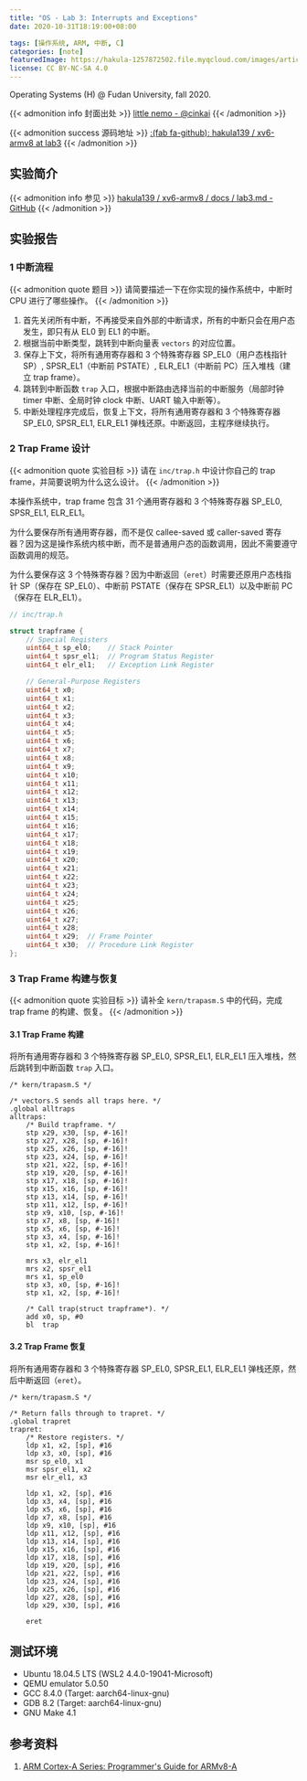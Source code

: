 ```yaml
---
title: "OS - Lab 3: Interrupts and Exceptions"
date: 2020-10-31T18:19:00+08:00

tags: [操作系统, ARM, 中断, C]
categories: [note]
featuredImage: https://hakula-1257872502.file.myqcloud.com/images/article-covers/71199279.webp
license: CC BY-NC-SA 4.0
---
```


Operating Systems (H) @ Fudan University, fall 2020.

<!--more-->

{{< admonition info 封面出处 >}}
[little nemo - @cinkai](https://www.pixiv.net/artworks/71199279)
{{< /admonition >}}

{{< admonition success 源码地址 >}}
[:(fab fa-github):  hakula139 / xv6-armv8 at lab3](https://github.com/hakula139/xv6-armv8/tree/lab3)
{{< /admonition >}}

## 实验简介

{{< admonition info 参见 >}}
[hakula139 / xv6-armv8 / docs / lab3.md - GitHub](https://github.com/hakula139/xv6-armv8/blob/lab3/docs/lab3.md)
{{< /admonition >}}

## 实验报告

### 1 中断流程

{{< admonition quote 题目 >}}
请简要描述一下在你实现的操作系统中，中断时 CPU 进行了哪些操作。
{{< /admonition >}}

1. 首先关闭所有中断，不再接受来自外部的中断请求，所有的中断只会在用户态发生，即只有从 EL0 到 EL1 的中断。
2. 根据当前中断类型，跳转到中断向量表 `vectors` 的对应位置。
3. 保存上下文，将所有通用寄存器和 3 个特殊寄存器 SP_EL0（用户态栈指针 SP）, SPSR_EL1（中断前 PSTATE）, ELR_EL1（中断前 PC）压入堆栈（建立 trap frame）。
4. 跳转到中断函数 `trap` 入口，根据中断路由选择当前的中断服务（局部时钟 timer 中断、全局时钟 clock 中断、UART 输入中断等）。
5. 中断处理程序完成后，恢复上下文，将所有通用寄存器和 3 个特殊寄存器 SP_EL0, SPSR_EL1, ELR_EL1 弹栈还原。中断返回，主程序继续执行。

### 2 Trap Frame 设计

{{< admonition quote 实验目标 >}}
请在 `inc/trap.h` 中设计你自己的 trap frame，并简要说明为什么这么设计。
{{< /admonition >}}

本操作系统中，trap frame 包含 31 个通用寄存器和 3 个特殊寄存器 SP_EL0, SPSR_EL1, ELR_EL1。

为什么要保存所有通用寄存器，而不是仅 callee-saved 或 caller-saved 寄存器？因为这是操作系统内核中断，而不是普通用户态的函数调用，因此不需要遵守函数调用的规范。

为什么要保存这 3 个特殊寄存器？因为中断返回（`eret`）时需要还原用户态栈指针 SP（保存在 SP_EL0）、中断前 PSTATE（保存在 SPSR_EL1）以及中断前 PC（保存在 ELR_EL1）。

```c
// inc/trap.h

struct trapframe {
    // Special Registers
    uint64_t sp_el0;    // Stack Pointer
    uint64_t spsr_el1;  // Program Status Register
    uint64_t elr_el1;   // Exception Link Register

    // General-Purpose Registers
    uint64_t x0;
    uint64_t x1;
    uint64_t x2;
    uint64_t x3;
    uint64_t x4;
    uint64_t x5;
    uint64_t x6;
    uint64_t x7;
    uint64_t x8;
    uint64_t x9;
    uint64_t x10;
    uint64_t x11;
    uint64_t x12;
    uint64_t x13;
    uint64_t x14;
    uint64_t x15;
    uint64_t x16;
    uint64_t x17;
    uint64_t x18;
    uint64_t x19;
    uint64_t x20;
    uint64_t x21;
    uint64_t x22;
    uint64_t x23;
    uint64_t x24;
    uint64_t x25;
    uint64_t x26;
    uint64_t x27;
    uint64_t x28;
    uint64_t x29;  // Frame Pointer
    uint64_t x30;  // Procedure Link Register
};
```

### 3 Trap Frame 构建与恢复

{{< admonition quote 实验目标 >}}
请补全 `kern/trapasm.S` 中的代码，完成 trap frame 的构建、恢复。
{{< /admonition >}}

#### 3.1 Trap Frame 构建

将所有通用寄存器和 3 个特殊寄存器 SP_EL0, SPSR_EL1, ELR_EL1 压入堆栈，然后跳转到中断函数 `trap` 入口。

```armasm
/* kern/trapasm.S */

/* vectors.S sends all traps here. */
.global alltraps
alltraps:
    /* Build trapframe. */
    stp x29, x30, [sp, #-16]!
    stp x27, x28, [sp, #-16]!
    stp x25, x26, [sp, #-16]!
    stp x23, x24, [sp, #-16]!
    stp x21, x22, [sp, #-16]!
    stp x19, x20, [sp, #-16]!
    stp x17, x18, [sp, #-16]!
    stp x15, x16, [sp, #-16]!
    stp x13, x14, [sp, #-16]!
    stp x11, x12, [sp, #-16]!
    stp x9, x10, [sp, #-16]!
    stp x7, x8, [sp, #-16]!
    stp x5, x6, [sp, #-16]!
    stp x3, x4, [sp, #-16]!
    stp x1, x2, [sp, #-16]!

    mrs x3, elr_el1
    mrs x2, spsr_el1
    mrs x1, sp_el0
    stp x3, x0, [sp, #-16]!
    stp x1, x2, [sp, #-16]!

    /* Call trap(struct trapframe*). */
    add x0, sp, #0
    bl  trap
```

#### 3.2 Trap Frame 恢复

将所有通用寄存器和 3 个特殊寄存器 SP_EL0, SPSR_EL1, ELR_EL1 弹栈还原，然后中断返回（`eret`）。

```armasm
/* kern/trapasm.S */

/* Return falls through to trapret. */
.global trapret
trapret:
    /* Restore registers. */
    ldp x1, x2, [sp], #16
    ldp x3, x0, [sp], #16
    msr sp_el0, x1
    msr spsr_el1, x2
    msr elr_el1, x3

    ldp x1, x2, [sp], #16
    ldp x3, x4, [sp], #16
    ldp x5, x6, [sp], #16
    ldp x7, x8, [sp], #16
    ldp x9, x10, [sp], #16
    ldp x11, x12, [sp], #16
    ldp x13, x14, [sp], #16
    ldp x15, x16, [sp], #16
    ldp x17, x18, [sp], #16
    ldp x19, x20, [sp], #16
    ldp x21, x22, [sp], #16
    ldp x23, x24, [sp], #16
    ldp x25, x26, [sp], #16
    ldp x27, x28, [sp], #16
    ldp x29, x30, [sp], #16

    eret
```

## 测试环境

- Ubuntu 18.04.5 LTS (WSL2 4.4.0-19041-Microsoft)
- QEMU emulator 5.0.50
- GCC 8.4.0 (Target: aarch64-linux-gnu)
- GDB 8.2 (Target: aarch64-linux-gnu)
- GNU Make 4.1

## 参考资料

1. [ARM Cortex-A Series: Programmer's Guide for ARMv8-A](https://cs140e.sergio.bz/docs/ARMv8-A-Programmer-Guide.pdf)
